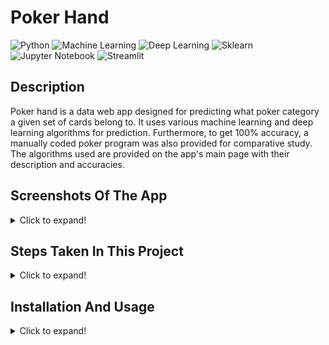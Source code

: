 # Poker Hand
  ![Python](https://img.shields.io/badge/-Python-black?style=flat&logo=python)
  ![Machine Learning](https://img.shields.io/badge/-Machine%20Learning-566be8?style=flat)
  ![Deep Learning](https://img.shields.io/badge/-Deep%20Learning-366be8?style=flat)
  ![Sklearn](https://img.shields.io/badge/-Sklearn-1fb30e?style=flat)
  ![Jupyter Notebook](https://img.shields.io/badge/-Jupyter%20Notebook-black?style=flat&logo=jupyter)
  ![Streamlit](https://img.shields.io/badge/-Streamlit-f0806c?style=flat)

## Description
   Poker hand is a data web app designed for predicting what poker category a given set of cards belong to. It uses various machine learning and deep learning algorithms for        prediction. Furthermore, to get 100% accuracy, a manually coded poker program was also provided for comparative study. The algorithms used are provided on the app's main page 
   with their description and accuracies.

## Screenshots Of The App
<details>
  <summary>Click to expand!</summary>
  <br/>

<img src="res//Pic1.png" width="800" height="500"/>
<br>
<img src="res//Pic2.png" width="800" height="500"/>
<br>
<img src="res//Pic3.png" width="800" height="500"/>
</details>

## Steps Taken In This Project
<details>
  <summary>Click to expand!</summary>
  <br/>

- Data Collection
- EDA & Visualization
- Model selection & building it.
- Evaluation of the models.
- Saving the models.
- Application program for real time usage.
</details>

## Installation And Usage
<details>
  <summary>Click to expand!</summary>
  <br/>

1. Installation
   - Download/clone this repository. Then open terminal (make sure you are in the project's directory).
   - Create a virtual environment using the command ````py -m venv yourVenvName```` and activate it using ````yourVenvName\Scripts\activate.bat````.
   - Then run the following command ````pip install -r requirements.txt````. With this, all the dependencies will be installed in your virtual environment. 
> **Note:** *If any dependency is missing or an error shows up, install it using ````pip install moduleName````*.

2. Usage
   - Open your project folder and go to the terminal and activate your virtual environment. Then type ````streamlit run src\main.py```` and the app will open in your web 
   browser. Now you can interact with it or play with the code and add your own features. Also you can play around with jupyter notebook if you wish. 
> **Note:** *The model files .pkl and .h5 were removed due to their large size. Hence, to save them again from the jupyter notebook, run the algorithms in the notebook and then 
             save them under **src//models***.
</details>
